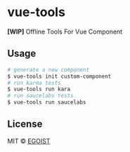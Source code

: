 # vue-tools

**[WIP]** Offline Tools For Vue Component

## Usage

```bash
# generate a new component
$ vue-tools init custom-component
# run karma tests
$ vue-tools run kara
# run saucelabs tests
$ vue-tools run saucelabs
```

## License

MIT &copy; [EGOIST](https://github.com/egoist)
